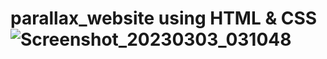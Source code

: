 # parallax_website using HTML & CSS ![Screenshot_20230303_031048](https://user-images.githubusercontent.com/121430947/222687547-318415cc-a9eb-48dd-8deb-a9897316dd7f.png)
# 
